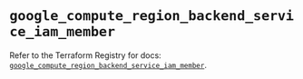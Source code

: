 # `google_compute_region_backend_service_iam_member`

Refer to the Terraform Registry for docs: [`google_compute_region_backend_service_iam_member`](https://registry.terraform.io/providers/hashicorp/google-beta/6.25.0/docs/resources/google_compute_region_backend_service_iam_member).

